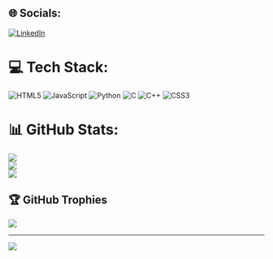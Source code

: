 
## 🌐 Socials:
[![LinkedIn](https://img.shields.io/badge/LinkedIn-%230077B5.svg?logo=linkedin&logoColor=white)](https://linkedin.com/in/anish-pandit-964ba6179/) 

# 💻 Tech Stack:
![HTML5](https://img.shields.io/badge/html5-%23E34F26.svg?style=for-the-badge&logo=html5&logoColor=white) ![JavaScript](https://img.shields.io/badge/javascript-%23323330.svg?style=for-the-badge&logo=javascript&logoColor=%23F7DF1E) ![Python](https://img.shields.io/badge/python-3670A0?style=for-the-badge&logo=python&logoColor=ffdd54) ![C](https://img.shields.io/badge/c-%2300599C.svg?style=for-the-badge&logo=c&logoColor=white) ![C++](https://img.shields.io/badge/c++-%2300599C.svg?style=for-the-badge&logo=c%2B%2B&logoColor=white) ![CSS3](https://img.shields.io/badge/css3-%231572B6.svg?style=for-the-badge&logo=css3&logoColor=white)
# 📊 GitHub Stats:
![](https://github-readme-stats.vercel.app/api?username=anishpandit1&theme=dark&hide_border=false&include_all_commits=false&count_private=false)<br/>
![](https://github-readme-streak-stats.herokuapp.com/?user=anishpandit1&theme=dark&hide_border=false)<br/>
![](https://github-readme-stats.vercel.app/api/top-langs/?username=anishpandit1&theme=dark&hide_border=false&include_all_commits=false&count_private=false&layout=compact)

## 🏆 GitHub Trophies
![](https://github-profile-trophy.vercel.app/?username=anishpandit1&theme=radical&no-frame=false&no-bg=true&margin-w=4)

---
[![](https://visitcount.itsvg.in/api?id=anishpandit1&icon=0&color=0)](https://visitcount.itsvg.in)

<!-- Proudly created with GPRM ( https://gprm.itsvg.in ) -->
